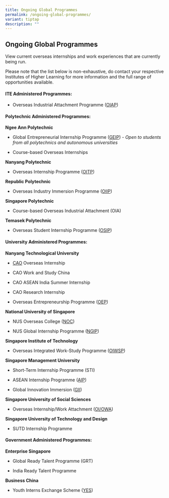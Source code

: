 ```yaml
---
title: Ongoing Global Programmes
permalink: /ongoing-global-programmes/
variant: tiptap
description: ""
---
```

<h2>Ongoing Global Programmes</h2>
<p>View current overseas internships and work experiences that are currently
being run.</p>
<p>Please note that the list below is non-exhaustive, do contact your respective
Institutes of Higher Learning for more information and the full range of
opportunities available.</p>
<p></p>
<h4><strong>ITE Administered Programmes:</strong></h4>
<ul data-tight="true" class="tight">
<li>
<p>Overseas Industrial Attachment Programme (<a href="https://www.ite.edu.sg/who-we-are/global-partnerships/overseas-exposure" rel="noopener noreferrer nofollow" target="_blank">OIAP</a>)</p>
</li>
</ul>
<p></p>
<h4><strong>Polytechnic Administered Programmes:</strong></h4>
<p><strong>Ngee Ann Polytechnic</strong>
</p>
<ul data-tight="true" class="tight">
<li>
<p>Global Entrepreneurial Internship Programme (<a href="https://geip.edu.sg/" rel="noopener noreferrer nofollow" target="_blank">GEIP</a>) <em>- Open to students from all polytechnics and autonomous universities</em>
</p>
</li>
<li>
<p>Course-based Overseas Internships</p>
</li>
</ul>
<p><strong>Nanyang Polytechnic</strong>
</p>
<ul data-tight="true" class="tight">
<li>
<p>Overseas Internship Programme (<a href="https://mysbm.nyp.edu.sg/goglobal/web/Overseas-Internship-Programme-OITP" rel="noopener noreferrer nofollow" target="_blank">OITP</a>)</p>
</li>
</ul>
<p><strong>Republic Polytechnic</strong>
</p>
<ul data-tight="true" class="tight">
<li>
<p>Overseas Industry Immersion Programme (<a href="https://www.rp.edu.sg/going-international/overseas-internships" rel="noopener noreferrer nofollow" target="_blank">OIIP</a>)</p>
</li>
</ul>
<p><strong>Singapore Polytechnic</strong>
</p>
<ul data-tight="true" class="tight">
<li>
<p>Course-based Overseas Industrial Attachment (OIA)</p>
</li>
</ul>
<p><strong>Temasek Polytechnic</strong>
</p>
<ul data-tight="true" class="tight">
<li>
<p>Overseas Student Internship Programme (<a href="https://www.tp.edu.sg/research-and-industry/international-relations.html#SIP" rel="noopener noreferrer nofollow" target="_blank">OSIP</a>)</p>
</li>
</ul>
<p></p>
<h4><strong>University Administered Programmes:</strong></h4>
<p><strong>Nanyang Technological University</strong>
</p>
<ul data-tight="true" class="tight">
<li>
<p><a href="https://www.ntu.edu.sg/education/career-guidance-industry-collaborations/for-employers/hire-ntu-students-as-interns/overseas-internships" rel="noopener noreferrer nofollow" target="_blank">CAO</a> Overseas
Internship</p>
</li>
<li>
<p>CAO Work and Study China</p>
</li>
<li>
<p>CAO ASEAN India Summer Internship</p>
</li>
<li>
<p>CAO Research Internship</p>
</li>
<li>
<p>Overseas Entrepreneurship Programme (<a href="https://www.ntu.edu.sg/ntupreneur/programmes/undergraduate-programmes/OEP" rel="noopener noreferrer nofollow" target="_blank">OEP</a>)</p>
</li>
</ul>
<p><strong>National University of Singapore</strong>
</p>
<ul data-tight="true" class="tight">
<li>
<p>NUS Overseas College (<a href="https://enterprise.nus.edu.sg/education-programmes/nus-overseas-colleges/" rel="noopener noreferrer nofollow" target="_blank">NOC</a>)</p>
</li>
<li>
<p>NUS Global Internship Programme (<a href="https://nus.edu.sg/cfg/students/jobs-internships/internships/global-internship-programme" rel="noopener noreferrer nofollow" target="_blank">NGIP</a>)</p>
</li>
</ul>
<p><strong>Singapore Institute of Technology</strong>
</p>
<ul data-tight="true" class="tight">
<li>
<p>Overseas Integrated Work-Study Programme (<a href="https://www.singaporetech.edu.sg/life-at-sit/global-experience/global-mobility-programmes" rel="noopener noreferrer nofollow" target="_blank">OIWSP</a>)</p>
</li>
</ul>
<p><strong>Singapore Management University</strong>
</p>
<ul data-tight="true" class="tight">
<li>
<p>Short-Term Internship Programme (STI)</p>
</li>
<li>
<p>ASEAN Internship Programme (<a href="https://careerservices.smu.edu.sg/undergraduate/overseas-internship?utm_medium=blog&amp;utm_source=smublog&amp;utm_campaign=202403&amp;utm_content=blog-smu-asean-internship-programme-aip-vietnam-fulfilling-journey-professional-cultural-development" rel="noopener noreferrer nofollow" target="_blank">AIP</a>)</p>
</li>
<li>
<p>Global Innovation Immersion (<a href="https://iie.smu.edu.sg/GII" rel="noopener noreferrer nofollow" target="_blank">GII</a>)</p>
</li>
</ul>
<p><strong>Singapore University of Social Sciences</strong>
</p>
<ul data-tight="true" class="tight">
<li>
<p>Overseas Internship/Work Attachment (<a href="https://www.suss.edu.sg/about-suss/centres/student-success-centre/career-development/work-attachment-(wa)-internships/owa-oi" rel="noopener noreferrer nofollow" target="_blank">OI/OWA</a>)</p>
</li>
</ul>
<p><strong>Singapore University of Technology and Design</strong>
</p>
<ul data-tight="true" class="tight">
<li>
<p>SUTD Internship Programme</p>
</li>
</ul>
<h4><strong>Government Administered Programmes:</strong></h4>
<p><strong>Enterprise Singapore</strong>
</p>
<ul data-tight="true" class="tight">
<li>
<p>Global Ready Talent Programme (GRT)</p>
</li>
<li>
<p>India Ready Talent Programme</p>
</li>
</ul>
<p><strong>Business China</strong>
</p>
<ul data-tight="true" class="tight">
<li>
<p>Youth Interns Exchange Scheme (<a href="https://www.yes.org.sg/" rel="noopener noreferrer nofollow" target="_blank">YES</a>)</p>
</li>
</ul>
<p></p>